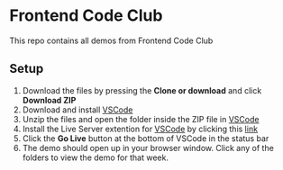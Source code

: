 # Frontend Code Club

This repo contains all demos from Frontend Code Club

## Setup

1. Download the files by pressing the **Clone or download** and click **Download ZIP**
2. Download and install [VSCode](https://code.visualstudio.com/)
3. Unzip the files and open the folder inside the ZIP file in [VSCode](https://code.visualstudio.com/)
4. Install the Live Server extention for [VSCode](https://code.visualstudio.com/) by clicking this [link](https://marketplace.visualstudio.com/items?itemName=ritwickdey.LiveServer)
5. Click the **Go Live** button at the bottom of VSCode in the status bar
6. The demo should open up in your browser window. Click any of the folders to view the demo for that week.
